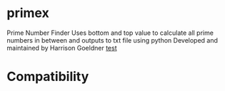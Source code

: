 # primex
Prime Number Finder
Uses bottom and top value to calculate all prime numbers in between and outputs to txt file using python
Developed and maintained by Harrison Goeldner
[test](Compatibility)

# Compatibility
